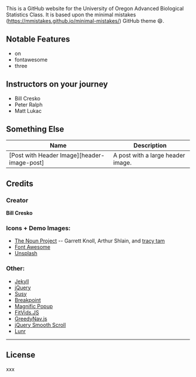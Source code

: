 

This is a GitHub website for the University of Oregon Advanced Biological Statistics Class. It is based upon the minimal mistakes (https://mmistakes.github.io/minimal-mistakes/) GitHub theme :smile:.


## Notable Features

- on
- fontawesome
- three


## Instructors on your journey

- Bill Cresko
- Peter Ralph
- Matt Lukac

## Something Else

| Name                                        | Description                                           |
| ------------------------------------------- | ----------------------------------------------------- |
| [Post with Header Image][header-image-post] | A post with a large header image. |


## Credits

### Creator

**Bill Cresko**


### Icons + Demo Images:

- [The Noun Project](https://thenounproject.com) -- Garrett Knoll, Arthur Shlain, and [tracy tam](https://thenounproject.com/tracytam)
- [Font Awesome](http://fontawesome.io/)
- [Unsplash](https://unsplash.com/)

### Other:

- [Jekyll](http://jekyllrb.com/)
- [jQuery](http://jquery.com/)
- [Susy](http://susy.oddbird.net/)
- [Breakpoint](http://breakpoint-sass.com/)
- [Magnific Popup](http://dimsemenov.com/plugins/magnific-popup/)
- [FitVids.JS](http://fitvidsjs.com/)
- [GreedyNav.js](https://github.com/lukejacksonn/GreedyNav)
- [jQuery Smooth Scroll](https://github.com/kswedberg/jquery-smooth-scroll)
- [Lunr](http://lunrjs.com)

---

## License

xxx
